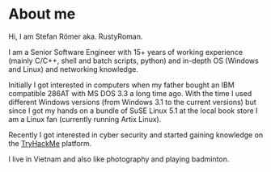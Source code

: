 # About me

Hi, I am Stefan Römer aka. RustyRoman.

I am a Senior Software Engineer with 15+ years of working experience (mainly C/C++, shell and batch
scripts, python) and in-depth OS (Windows and Linux) and networking knowledge.

Initially I got interested in computers when my father bought an IBM compatible 286AT with MS DOS 3.3
a long time ago. With the time I used different Windows versions (from Windows 3.1 to the current versions)
but since I got my hands on a bundle of SuSE Linux 5.1 at the local book store I am a Linux fan (currently
running Artix Linux).

Recently I got interested in cyber security and started gaining knowledge on the
[TryHackMe](https://www.tryhackme.com) platform.

I live in Vietnam and also like photography and playing badminton.
